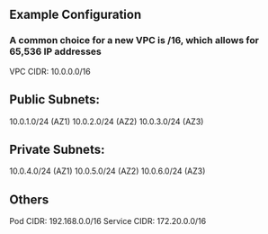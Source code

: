 ## Example Configuration
### A common choice for a new VPC is /16, which allows for 65,536 IP addresses
VPC CIDR: 10.0.0.0/16

## Public Subnets:
10.0.1.0/24 (AZ1)
10.0.2.0/24 (AZ2)
10.0.3.0/24 (AZ3)
## Private Subnets:
10.0.4.0/24 (AZ1)
10.0.5.0/24 (AZ2)
10.0.6.0/24 (AZ3)

## Others
Pod CIDR: 192.168.0.0/16
Service CIDR: 172.20.0.0/16